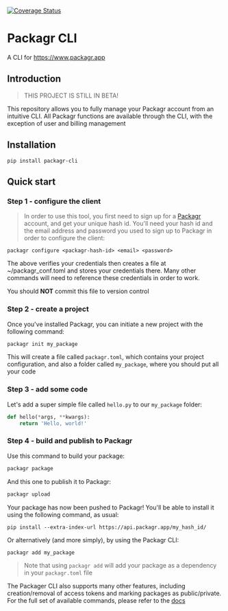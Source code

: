 [![Coverage Status](https://coveralls.io/repos/github/packagr/packagr-cli/badge.svg)](https://coveralls.io/github/packagr/packagr-cli)

# Packagr CLI

A CLI for https://www.packagr.app

## Introduction

> THIS PROJECT IS STILL IN BETA!

This repository allows you to fully manage your Packagr account from an intuitive CLI. All Packagr functions are
available through the CLI, with the exception of user and billing management


## Installation

```
pip install packagr-cli
```

## Quick start

### Step 1 - configure the client

> In order to use this tool, you first need to sign up for a [Packagr](https://www.packagr.app) account, and get your 
unique hash id. You'll need your hash id and the email address and password you used to sign up to Packagr in order to 
configure the client:

```
packagr configure <packagr-hash-id> <email> <password>
```

The above verifies your credentials then creates a file at ~/packagr_conf.toml and stores your credentials there. Many
other commands will need to reference these credentials in order to work.

You should **NOT** commit this file to version control

### Step 2 - create a project

Once you've installed Packagr, you can initiate a new project with the following command:

```bash
packagr init my_package
```

This will create a file called `packagr.toml`, which contains your project configuration, and also a folder called 
`my_package`, where you should put all your code

### Step 3 - add some code

Let's add a super simple file called `hello.py` to our `my_package` folder:

```python
def hello(*args, **kwargs):
    return 'Hello, world!'
```

### Step 4 - build and publish to Packagr

Use this command to build your package:

```bash
packagr package
```

And this one to publish it to Packagr:

```bash
packagr upload
```

Your package has now been pushed to Packagr! You'll be able to install it using the following command, as usual:
```
pip install --extra-index-url https://api.packagr.app/my_hash_id/
```

Or alternatively (and more simply), by using the Packagr CLI:

```bash
packagr add my_package
``` 

> Note that using `packagr add` will add your package as a dependency in your `packagr.toml` file

The Packager CLI also supports many other features, including creation/removal of access tokens and marking packages as
public/private. For the full set of available commands, please refer to the [docs](https://packagr.github.io/packagr-cli/)

